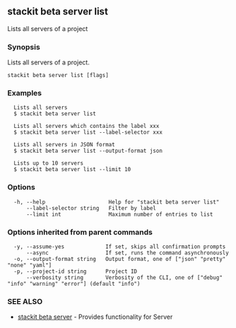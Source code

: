 ## stackit beta server list

Lists all servers of a project

### Synopsis

Lists all servers of a project.

```
stackit beta server list [flags]
```

### Examples

```
  Lists all servers
  $ stackit beta server list

  Lists all servers which contains the label xxx
  $ stackit beta server list --label-selector xxx

  Lists all servers in JSON format
  $ stackit beta server list --output-format json

  Lists up to 10 servers
  $ stackit beta server list --limit 10
```

### Options

```
  -h, --help                    Help for "stackit beta server list"
      --label-selector string   Filter by label
      --limit int               Maximum number of entries to list
```

### Options inherited from parent commands

```
  -y, --assume-yes             If set, skips all confirmation prompts
      --async                  If set, runs the command asynchronously
  -o, --output-format string   Output format, one of ["json" "pretty" "none" "yaml"]
  -p, --project-id string      Project ID
      --verbosity string       Verbosity of the CLI, one of ["debug" "info" "warning" "error"] (default "info")
```

### SEE ALSO

* [stackit beta server](./stackit_beta_server.md)	 - Provides functionality for Server


